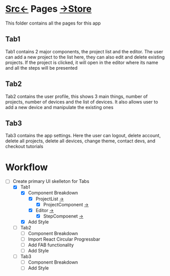 # [Src<-](../readme.md) Pages [->Store](../store/readme.md)
This folder contains all the pages for this app

## Tab1
Tab1 contains 2 major components, the project list and the editor.
The user can add a new project to the list here, they can also edit and delete existing projects. If the project is clicked, it will open in the editor where its name and all the steps will be presented

## Tab2
Tab2 contains the user profile, this shows 3 main things, number of projects, number of devices and the list of devices.
It also allows user to add a new device and manipulate the existing ones

## Tab3
Tab3 contains the app settings. Here the user can logout, delete account, delete all projects, delete all devices, change theme, contact devs, and checkout tutorials



# Workflow
- [ ] Create primary UI skelleton for Tabs
    - [X] Tab1
        - [X] Component Breakdown
            - [X] ProjectList  [->](../components/ProjectListComponent.tsx)
                - [X] ProjectComponent [->](../components/ProjectComponent.tsx)
            - [X] Editor [->](../components/EditorComponent.tsx)
                - [X] StepCompoenet [->](../components/StepComponent.tsx)
        - [X] Add Style
    - [ ] Tab2
        - [ ] Component Breakdown
        - [ ] Import React Circular Progressbar
        - [ ] Add FAB functionality
        - [ ] Add Style
    - [ ] Tab3
        - [ ] Component Breakdown
        - [ ] Add Style
